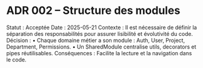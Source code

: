 # ADR 002 – Structure des modules

Statut : Acceptée
Date : 2025-05-21
Contexte :
Il est nécessaire de définir la séparation des responsabilités pour assurer lisibilité et évolutivité du code.
Décision :
• Chaque domaine métier a son module : Auth, User, Project, Department, Permissions.
• Un SharedModule centralise utils, decorators et pipes réutilisables.
Conséquences :
Facilite la lecture et la navigation dans le code.
